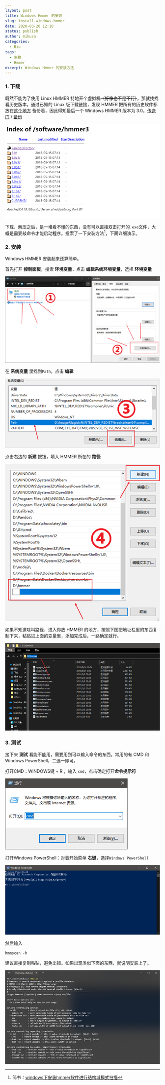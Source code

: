 ```yaml
---
layout: post
title: Windows Hmmer 的安装
slug: install-windows-hmmer
date: 2020-03-20 12:10
status: publish
author: mikusa
categories: 
  - Bio
tags: 
  - 生物
  - Hmmer
excerpt: Windows Hmmer 的安装方法
---
```

### 1. 下载

既然不能为了使用 Linux HMMER 特地开个虚拟机~~（好像也不是不行）~~，那就找找看历史版本。通过已知的 Linux 版下载链接，发现 HMMER 把所有的历史软件都放在[这个地方](http://eddylab.org/software/) 备份着，因此得知最后一个 Windows HMMER 版本为 3.0。[传送门](http://eddylab.org/software/hmmer3/3.0/hmmer-3.0-windows.zip)  / [备份](https://www.lanzous.com/iafa2sf)

![](./images/windows-hmmer-install/image-20200311194211778.png)

下载、解压之后，是一堆看不懂的东西，没有可以直接双击打开的`.exe`文件，大概是需要敲命令才能启动程序。搜索了一下安装方法[^1]，下面详细演示。

### 2. 安装

Windows HMMER 安装起来还算简单。

首先打开 **控制面板**，搜索 **环境变量**，点击 **编辑系统环境变量**，选择 **环境变量**

![](./images/windows-hmmer-install/image-20200318180505633.png)



在 **系统变量** 里找到`Path`，点击 **编辑**

![image-20200318182918857](./images/windows-hmmer-install/image-20200318182918857.png#vwid=592&vhei=266)

点击右边的 **新建** 按钮，填入 HMMER 所在的 **路径**

![image-20200318183107408](./images/windows-hmmer-install/image-20200318183107408.png)

如果不知道啥叫路径，进入你放 HMMER 的地方，按照下图把地址栏里的东西复制下来，粘贴进上面的变量里，添加完成后，一路确定就行。

![](./images/windows-hmmer-install/image-20200311220644025.png)

### 3. 测试

接下来 **测试** 看能不能用，需要用到可以输入命令的东西。常用的有 CMD 和 Windows PowerShell，二选一即可。

打开CMD：WINDOWS键 + R ，输入 `cmd`，点击确定打开**命令提示符**

![](./images/windows-hmmer-install/image-20200311221032264.png)

打开Windows PowerShell：对着开始菜单 **右键**，选择`Windows PowerShell`

![](./images/windows-hmmer-install/image-20200311221357201.png)

然后输入

```
hmmscan -h
```

建议直接复制粘贴，避免出错。如果出现类似下面的东西，就说明安装上了。

![图示](./images/windows-hmmer-install/image-20200311221617658.png)

[^1]: 简书：[windows下安装hmmer软件进行结构域模式扫描](https://www.jianshu.com/p/5419a7569e10)